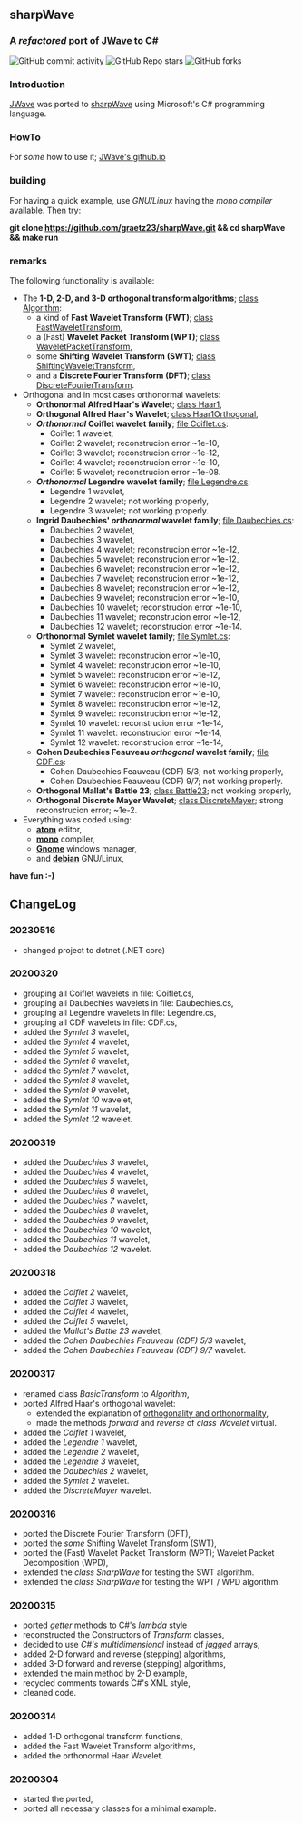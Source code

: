 ## sharpWave
### A _refactored_ port of [JWave](https://github.com/graetz23/JWave) to C#

![GitHub commit activity](https://img.shields.io/github/commit-activity/y/graetz23/sharpWave)
![GitHub Repo stars](https://img.shields.io/github/stars/graetz23/sharpWave?style=social)
![GitHub forks](https://img.shields.io/github/forks/graetz23/sharpWave?style=social)

### Introduction
[JWave](https://github.com/graetz23/JWave) was ported to [sharpWave](https://github.com/graetz23/sharpWave) using Microsoft's C# programming language.

### HowTo
For _some_ how to use it; [JWave's github.io](http://graetz23.github.io/JWave/)

### building
For having a quick example, use _GNU/Linux_ having the _mono compiler_
available. Then try:

**git clone https://github.com/graetz23/sharpWave.git && cd sharpWave && make run**

### remarks
The following functionality is available:
- The **1-D, 2-D, and 3-D orthogonal transform algorithms**; [class Algorithm](https://github.com/graetz23/sharpWave/blob/master/Algorithm.cs):
  - a kind of **Fast Wavelet Transform (FWT)**; [class FastWaveletTransform](https://github.com/graetz23/sharpWave/blob/master/FastWaveletTransform.cs),  
  - a (Fast) **Wavelet Packet Transform (WPT)**; [class WaveletPacketTransform](https://github.com/graetz23/sharpWave/blob/master/WaveletPacketTransform.cs),
  - some **Shifting Wavelet Transform (SWT)**; [class ShiftingWaveletTransform](https://github.com/graetz23/sharpWave/blob/master/ShiftingWaveletTransform.cs),
  - and a **Discrete Fourier Transform (DFT)**; [class DiscreteFourierTransform](https://github.com/graetz23/sharpWave/blob/master/DiscreteFourierTransform.cs).
- Orthogonal and in most cases orthonormal wavelets:
  - **Orthonormal Alfred Haar's Wavelet**; [class Haar1](https://github.com/graetz23/sharpWave/blob/master/Haar1.cs),
  - **Orthogonal Alfred Haar's Wavelet**; [class Haar1Orthogonal](https://github.com/graetz23/sharpWave/blob/master/Haar1Orthogonal.cs),
  - **_Orthonormal_ Coiflet wavelet family**; [file Coiflet.cs](https://github.com/graetz23/sharpWave/blob/master/Coiflet.cs):
    - Coiflet 1 wavelet,
    - Coiflet 2 wavelet; reconstrucion error ~1e-10,
    - Coiflet 3 wavelet; reconstrucion error ~1e-12,
    - Coiflet 4 wavelet; reconstrucion error ~1e-10,
    - Coiflet 5 wavelet; reconstrucion error ~1e-08.
  - **_Orthonormal_ Legendre wavelet family**; [file Legendre.cs](https://github.com/graetz23/sharpWave/blob/master/Legendre.cs):
    - Legendre 1 wavelet,
    - Legendre 2 wavelet; not working properly,
    - Legendre 3 wavelet; not working properly.
  - **Ingrid Daubechies' _orthonormal_ wavelet family**; [file Daubechies.cs](https://github.com/graetz23/sharpWave/blob/master/Daubechies.cs):
    - Daubechies 2 wavelet,
    - Daubechies 3 wavelet,
    - Daubechies 4 wavelet; reconstrucion error ~1e-12,
    - Daubechies 5 wavelet; reconstrucion error ~1e-12,
    - Daubechies 6 wavelet; reconstrucion error ~1e-12,
    - Daubechies 7 wavelet; reconstrucion error ~1e-12,  
    - Daubechies 8 wavelet; reconstrucion error ~1e-12,
    - Daubechies 9 wavelet; reconstrucion error ~1e-10,
    - Daubechies 10 wavelet; reconstrucion error ~1e-10,      
    - Daubechies 11 wavelet; reconstrucion error ~1e-12,
    - Daubechies 12 wavelet; reconstrucion error ~1e-14.
  - **Orthonormal Symlet wavelet family**; [file Symlet.cs](https://github.com/graetz23/sharpWave/blob/master/Symlet.cs):   
    - Symlet 2 wavelet,
    - Symlet 3 wavelet: reconstrucion error ~1e-10,
    - Symlet 4 wavelet: reconstrucion error ~1e-10,
    - Symlet 5 wavelet: reconstrucion error ~1e-12,
    - Symlet 6 wavelet: reconstrucion error ~1e-10,
    - Symlet 7 wavelet: reconstrucion error ~1e-10,
    - Symlet 8 wavelet: reconstrucion error ~1e-12,
    - Symlet 9 wavelet: reconstrucion error ~1e-12,
    - Symlet 10 wavelet: reconstrucion error ~1e-14,
    - Symlet 11 wavelet: reconstrucion error ~1e-14,
    - Symlet 12 wavelet: reconstrucion error ~1e-14,
  - **Cohen Daubechies Feauveau _orthogonal_ wavelet family**; [file CDF.cs](https://github.com/graetz23/sharpWave/blob/master/CDF.cs):
    - Cohen Daubechies Feauveau (CDF) 5/3; not working properly,
    - Cohen Daubechies Feauveau (CDF) 9/7; not working properly.
  - **Orthogonal Mallat's Battle 23**; [class Battle23](https://github.com/graetz23/sharpWave/blob/master/Battle23.cs); not working properly,
  - **Orthogonal Discrete Mayer Wavelet**; [class DiscreteMayer](https://github.com/graetz23/sharpWave/blob/master/DiscreteMayer.cs); strong reconstrucion error; ~1e-2.
- Everything was coded using:
  - [**atom**](https://atom.io/) editor,
  - [**mono**](https://www.mono-project.com/) compiler,
  - [**Gnome**](https://www.gnome.org/) windows manager,
  - and [**debian**](https://www.debian.org/) GNU/Linux,

**have fun :-)**

## ChangeLog

### 20230516
- changed project to dotnet (.NET core)

### 20200320
- grouping all Coiflet wavelets in file: Coiflet.cs,
- grouping all Daubechies wavelets in file: Daubechies.cs,
- grouping all Legendre wavelets in file: Legendre.cs,
- grouping all CDF wavelets in file: CDF.cs,
- added the _Symlet 3_ wavelet,
- added the _Symlet 4_ wavelet,
- added the _Symlet 5_ wavelet,
- added the _Symlet 6_ wavelet,
- added the _Symlet 7_ wavelet,
- added the _Symlet 8_ wavelet,
- added the _Symlet 9_ wavelet,
- added the _Symlet 10_ wavelet,
- added the _Symlet 11_ wavelet,
- added the _Symlet 12_ wavelet.

### 20200319
- added the _Daubechies 3_ wavelet,
- added the _Daubechies 4_ wavelet,
- added the _Daubechies 5_ wavelet,
- added the _Daubechies 6_ wavelet,
- added the _Daubechies 7_ wavelet,
- added the _Daubechies 8_ wavelet,
- added the _Daubechies 9_ wavelet,
- added the _Daubechies 10_ wavelet,
- added the _Daubechies 11_ wavelet,
- added the _Daubechies 12_ wavelet.

### 20200318
- added the _Coiflet 2_ wavelet,
- added the _Coiflet 3_ wavelet,
- added the _Coiflet 4_ wavelet,
- added the _Coiflet 5_ wavelet,
- added the _Mallat's Battle 23_ wavelet,
- added the _Cohen Daubechies Feauveau (CDF) 5/3_ wavelet,
- added the _Cohen Daubechies Feauveau (CDF) 9/7_ wavelet.

### 20200317
- renamed class _BasicTransform_ to _Algorithm_,
- ported Alfred Haar's orthogonal wavelet:
  - extended the explanation of [orthogonality and orthonormality](https://github.com/graetz23/sharpWave/blob/master/Haar1Orthogonal.cs),
  - made the methods _forward_ and _reverse_ of _class Wavelet_ virtual.
- added the _Coiflet 1_ wavelet,
- added the _Legendre 1_ wavelet,
- added the _Legendre 2_ wavelet,
- added the _Legendre 3_ wavelet,
- added the _Daubechies 2_ wavelet,
- added the _Symlet 2_ wavelet.
- added the _DiscreteMayer_ wavelet.

### 20200316
- ported the Discrete Fourier Transform (DFT),
- ported the _some_ Shifting Wavelet Transform (SWT),
- ported the (Fast) Wavelet Packet Transform (WPT); Wavelet Packet Decomposition (WPD),
- extended the _class SharpWave_ for testing the SWT algorithm.
- extended the _class SharpWave_ for testing the WPT / WPD algorithm.

### 20200315
- ported _getter_ methods to C#'s _lambda_ style
- reconstructed the Constructors of _Transform_ classes,
- decided to use _C#'s multidimensional_ instead of _jagged_ arrays,
- added 2-D forward and reverse (stepping) algorithms,
- added 3-D forward and reverse (stepping) algorithms,
- extended the main method by 2-D example,
- recycled comments towards C#'s XML style,
- cleaned code.

### 20200314
- added 1-D orthogonal transform functions,
- added the Fast Wavelet Transform algorithms,
- added the orthonormal Haar Wavelet.

### 20200304
- started the ported,
- ported all necessary classes for a minimal example.
